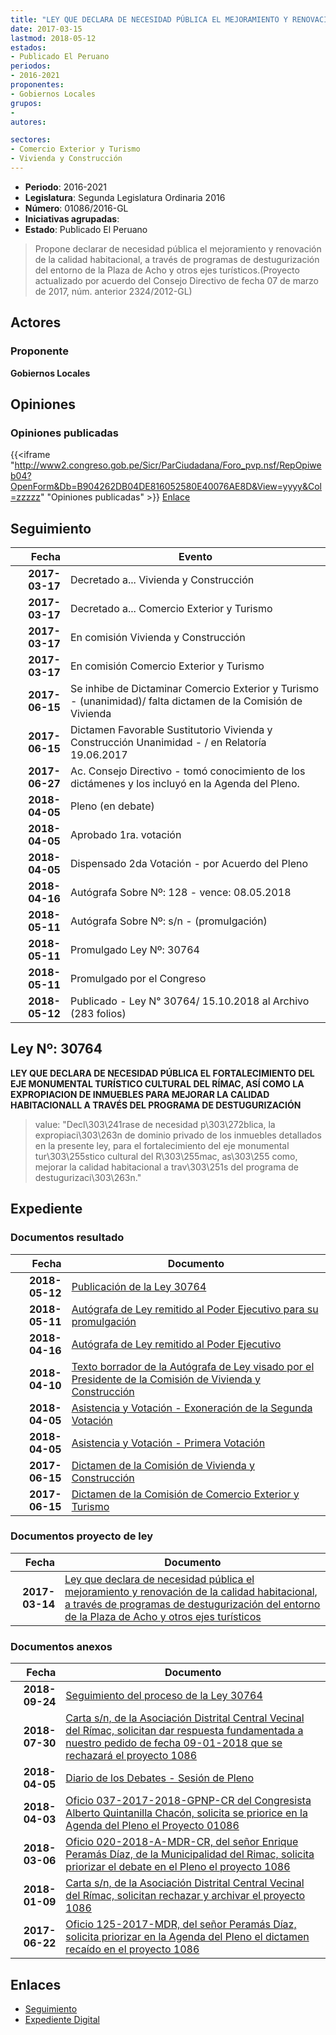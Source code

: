 ```yaml
---
title: "LEY QUE DECLARA DE NECESIDAD PÚBLICA EL MEJORAMIENTO Y RENOVACIÓN DE LA CALIDAD HABITACIONAL"
date: 2017-03-15
lastmod: 2018-05-12
estados:
- Publicado El Peruano
periodos:
- 2016-2021
proponentes:
- Gobiernos Locales
grupos:
- 
autores:

sectores:
- Comercio Exterior y Turismo
- Vivienda y Construcción
---
```

- **Periodo**: 2016-2021
- **Legislatura**: Segunda Legislatura Ordinaria 2016
- **Número**: 01086/2016-GL
- **Iniciativas agrupadas**: 
- **Estado**: Publicado El Peruano

> Propone declarar de necesidad pública el mejoramiento y renovación de la calidad habitacional, a través de programas de destugurización del entorno de la Plaza de Acho y otros ejes turísticos.(Proyecto actualizado por acuerdo del Consejo Directivo de fecha 07 de marzo de 2017, núm. anterior 2324/2012-GL)


## Actores

### Proponente

**Gobiernos Locales**

## Opiniones

### Opiniones publicadas

{{<iframe "http://www2.congreso.gob.pe/Sicr/ParCiudadana/Foro_pvp.nsf/RepOpiweb04?OpenForm&Db=B904262DB04DE816052580E40076AE8D&View=yyyy&Col=zzzzz" "Opiniones publicadas" >}}
[Enlace](http://www2.congreso.gob.pe/Sicr/ParCiudadana/Foro_pvp.nsf/RepOpiweb04?OpenForm&Db=B904262DB04DE816052580E40076AE8D&View=yyyy&Col=zzzzz)


## Seguimiento

| Fecha | Evento |
|------:|--------|
| **2017-03-17** | Decretado a... Vivienda y Construcción |
| **2017-03-17** | Decretado a... Comercio Exterior y Turismo |
| **2017-03-17** | En comisión Vivienda y Construcción |
| **2017-03-17** | En comisión Comercio Exterior y Turismo |
| **2017-06-15** | Se inhibe de Dictaminar Comercio Exterior y Turismo - (unanimidad)/ falta dictamen de la Comisión de Vivienda |
| **2017-06-15** | Dictamen Favorable Sustitutorio Vivienda y Construcción Unanimidad - / en Relatoría 19.06.2017 |
| **2017-06-27** | Ac. Consejo Directivo - tomó conocimiento de los dictámenes y los incluyó en la Agenda del Pleno. |
| **2018-04-05** | Pleno (en debate) |
| **2018-04-05** | Aprobado 1ra. votación |
| **2018-04-05** | Dispensado 2da Votación - por Acuerdo del Pleno |
| **2018-04-16** | Autógrafa Sobre Nº: 128 - vence: 08.05.2018 |
| **2018-05-11** | Autógrafa Sobre Nº: s/n - (promulgación) |
| **2018-05-11** | Promulgado Ley Nº: 30764 |
| **2018-05-11** | Promulgado por el Congreso |
| **2018-05-12** | Publicado - Ley N° 30764/ 15.10.2018 al Archivo (283 folios) |

## Ley Nº: 30764

**LEY QUE DECLARA DE NECESIDAD PÚBLICA EL FORTALECIMIENTO DEL EJE MONUMENTAL TURÍSTICO CULTURAL DEL RÍMAC, ASÍ COMO LA EXPROPIACION DE INMUEBLES PARA MEJORAR LA CALIDAD HABITACIONALL A TRAVÉS DEL PROGRAMA DE DESTUGURIZACIÓN**

> value: "Decl\303\241rase de necesidad p\303\272blica, la expropiaci\303\263n de dominio privado de los inmuebles detallados en la presente ley, para el fortalecimiento del eje monumental tur\303\255stico cultural del R\303\255mac, as\303\255 como, mejorar la calidad habitacional a trav\303\251s del programa de destugurizaci\303\263n."


## Expediente

### Documentos resultado

| Fecha | Documento |
|------:|-----------|
| **2018-05-12** | [Publicación de la Ley 30764](http://www.leyes.congreso.gob.pe/Documentos/2016_2021/ADLP/Normas_Legales/30764-LEY.pdf) |
| **2018-05-11** | [Autógrafa de Ley remitido al Poder Ejecutivo para su promulgación](http://www.leyes.congreso.gob.pe/Documentos/2016_2021/ADLP/Texto_Aprobado/AU0108620180511.pdf) |
| **2018-04-16** | [Autógrafa de Ley remitido al Poder Ejecutivo](http://www.leyes.congreso.gob.pe/Documentos/2016_2021/Autografas/Ley_y_de_Resolucion_Legislativa/AU0108620180416.pdf) |
| **2018-04-10** | [Texto borrador de la Autógrafa de Ley visado por el Presidente de la Comisión de Vivienda y Construcción](http://www.leyes.congreso.gob.pe/Documentos/2016_2021/Texto_Borrador_de_Autografa/BAU0108620180410.pdf) |
| **2018-04-05** | [Asistencia y Votación - Exoneración de la Segunda Votación](http://www.leyes.congreso.gob.pe/Documentos/2016_2021/Asistencia_y_Votacion/Proyectos_de_Ley/Exoneracion_de_Segunda_Votacion/ESV0108620180405..pdf) |
| **2018-04-05** | [Asistencia y Votación - Primera Votación](http://www.leyes.congreso.gob.pe/Documentos/2016_2021/Asistencia_y_Votacion/Proyectos_de_Ley/AV0108620180405.pdf) |
| **2017-06-15** | [Dictamen de la Comisión de Vivienda y Construcción](http://www.leyes.congreso.gob.pe/Documentos/2016_2021/Dictamenes/Proyectos_de_Ley/01086DC24MAY20170615.pdf) |
| **2017-06-15** | [Dictamen de la Comisión de Comercio Exterior y Turismo](http://www.leyes.congreso.gob.pe/Documentos/2016_2021/Dictamenes/Proyectos_de_Ley/01086DC03MAY20170615.pdf) |

### Documentos proyecto de ley

| Fecha | Documento |
|------:|-----------|
| **2017-03-14** | [Ley que declara de necesidad pública el mejoramiento y renovación de la calidad habitacional, a través de programas de destugurización del entorno de la Plaza de Acho y otros ejes turísticos](http://www.leyes.congreso.gob.pe/Documentos/2016_2021/Proyectos_de_Ley_y_de_Resoluciones_Legislativas/PL0108620170314..pdf) |

### Documentos anexos

| Fecha | Documento |
|------:|-----------|
| **2018-09-24** | [Seguimiento del proceso de la Ley 30764](http://www.leyes.congreso.gob.pe/Documentos/2016_2021/Seguimiento_de_Proyectos_de_Ley/01086PL20180924.pdf) |
| **2018-07-30** | [Carta s/n, de la Asociación Distrital Central Vecinal del Rímac, solicitan dar respuesta fundamentada a nuestro pedido de fecha 09-01-2018 que se rechazará el proyecto 1086](http://www.leyes.congreso.gob.pe/Documentos/2016_2021/Oficios/Otras_Instituciones/CARTA-S-N-CEVE.pdf) |
| **2018-04-05** | [Diario de los Debates - Sesión de Pleno](http://www.leyes.congreso.gob.pe/Documentos/2016_2021/ADLP/Diario_Debates/30764-TDD.pdf) |
| **2018-04-03** | [Oficio 037-2017-2018-GPNP-CR del Congresista Alberto Quintanilla Chacón, solicita se priorice en la Agenda del Pleno el Proyecto 01086](http://www.leyes.congreso.gob.pe/Documentos/2016_2021/Oficios/Congresistas/OFICIO-037-2017-2018-GPNP-CR.pdf) |
| **2018-03-06** | [Oficio 020-2018-A-MDR-CR, del señor Enrique Peramás Díaz, de la Municipalidad del Rimac, solicita priorizar el debate en el Pleno el proyecto 1086](http://www.leyes.congreso.gob.pe/Documentos/2016_2021/Oficios/Otras_Instituciones/OFICIO-020-2018-A-MDR.PDF) |
| **2018-01-09** | [Carta s/n, de la Asociación Distrital Central Vecinal del Rímac, solicitan rechazar y archivar el proyecto 1086](http://www.leyes.congreso.gob.pe/Documentos/2016_2021/Oficios/Otras_Instituciones/CARTA-S-N-CEVE-RIMAC.pdf) |
| **2017-06-22** | [Oficio 125-2017-MDR, del señor Peramás Díaz, solicita priorizar en la Agenda del Pleno el dictamen recaído en el proyecto 1086](http://www.leyes.congreso.gob.pe/Documentos/2016_2021/Oficios/Otras_Instituciones/OFICIO-125-2017-MDR.pdf) |

## Enlaces

- [Seguimiento](http://www2.congreso.gob.pe/Sicr/TraDocEstProc/CLProLey2016.nsf/f7fff46988ca05b1052578e100829cc7/786198672f5e081d052580e40073a466?OpenDocument)
- [Expediente Digital](http://www2.congreso.gob.pe/Sicr/TraDocEstProc/Expvirt_2011.nsf/visbusqptramdoc1621/01086?opendocument)

